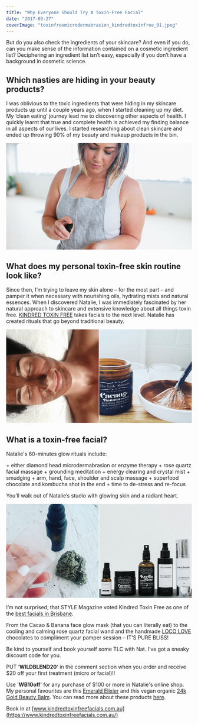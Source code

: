 ```yaml
---
title: "Why Everyone Should Try A Toxin-Free Facial"
date: "2017-03-27"
coverImage: "toxinfreemicrodermabrasion_kindredtoxinfree_01.jpeg"
---
```


But do you also check the ingredients of your skincare? And even if you do, can you make sense of the information contained on a cosmetic ingredient list? Deciphering an ingredient list isn’t easy, especially if you don’t have a background in cosmetic science.

## Which nasties are hiding in your beauty products?

I was oblivious to the toxic ingredients that were hiding in my skincare products up until a couple years ago, when I started cleaning up my diet. My ‘clean eating’ journey lead me to discovering other aspects of health. I quickly learnt that true and complete health is achieved my finding balance in all aspects of our lives. I started researching about clean skincare and ended up throwing 90% of my beauty and makeup products in the bin.

![Toxin-Free Facial](images/toxinfreemicrodermabrasion_kindredtoxinfree_01.jpeg)

## What does my personal toxin-free skin routine look like?

Since then, I’m trying to leave my skin alone – for the most part – and pamper it when necessary with nourishing oils, hydrating mists and natural essences. When I discovered Natalie, I was immediately fascinated by her natural approach to skincare and extensive knowledge about all things toxin free. [KINDRED TOXIN FREE](https://www.kindredtoxinfreefacials.com.au/) takes facials to the next level. Natalie has created rituals that go beyond traditional beauty.

![Toxin-Free Facial](images/toxinfreemicrodermabrasion_kindredtoxinfree_02.png)

## What is a toxin-free facial?

Natalie's 60-minutes glow rituals include:

\+ either diamond head microdermabrasion or enzyme therapy + rose quartz facial massage + grounding meditation + energy clearing and crystal mist + smudging + arm, hand, face, shoulder and scalp massage + superfood chocolate and kombucha shot in the end + time to de-stress and re-focus

You’ll walk out of Natalie’s studio with glowing skin and a radiant heart.

![Toxin-Free Facial](images/toxinfreemicrodermabrasion_kindredtoxinfree_03.png)

I’m not surprised, that STYLE Magazine voted Kindred Toxin Free as one of the [best facials in Brisbane](http://stylemagazines.com.au/beauty/brisbanes-best-facials/).

From the Cacao & Banana face glow mask (that you can literally eat) to the cooling and calming rose quartz facial wand and the handmade [LOCO LOVE](http://www.locolovechocolate.com/) chocolates to compliment your pamper session – IT’S PURE BLISS!

Be kind to yourself and book yourself some TLC with Nat. I’ve got a sneaky discount code for you.

PUT ‘**WILDBLEND20**' in the comment section when you order and receive $20 off your first treatment (micro or facial)!!

Use '**WB10off**' for any purchase of $100 or more in Natalie's online shop. My personal favourites are this [Emerald Elixier](https://www.kindredtoxinfreefacials.com.au/products/e-e) and this vegan organic [24k Gold Beauty Balm](https://www.kindredtoxinfreefacials.com.au/products/everlasting-24kt-gold-beauty-balm-concentrate-vegan-lightweight-anti-inflammitory-collagen-stimulating). You can read more about these products [here](http://www.wildblend.co/toxic-skincare/).

Book in at [www.kindredtoxinfreefacials.com.au](https://www.kindredtoxinfreefacials.com.au/)
